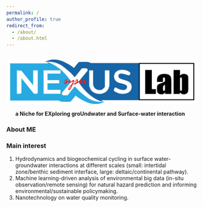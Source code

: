 ```yaml
---
permalink: /
author_profile: true
redirect_from: 
  - /about/
  - /about.html
---
```

&nbsp; <img src='/images/logo.jpg' style='width: 600px; height: auto;'>  

&nbsp;&nbsp;&nbsp;&nbsp;&nbsp; **a Niche for EXploring groUndwater and Surface-water interaction**  

  
### About ME  

  


  

### Main interest
1) Hydrodynamics and biogeochemical cycling in surface water-groundwater interactions at different scales (small: intertidal zone/benthic sediment interface, large: deltaic/continental pathway).  
2) Machine learning-driven analysis of environmental big data (in-situ observation/remote sensing) for natural hazard prediction and informing environmental/sustainable policymaking.  
3) Nanotechnology on water quality monitoring.
